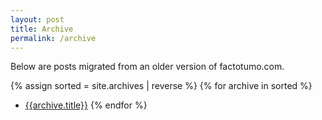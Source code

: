 ```yaml
---
layout: post
title: Archive
permalink: /archive
---
```


Below are posts migrated from an older version of factotumo.com.

{% assign sorted = site.archives | reverse %}
{% for archive in sorted %}
* [{{archive.title}}]({{archive.url}})
{% endfor %}